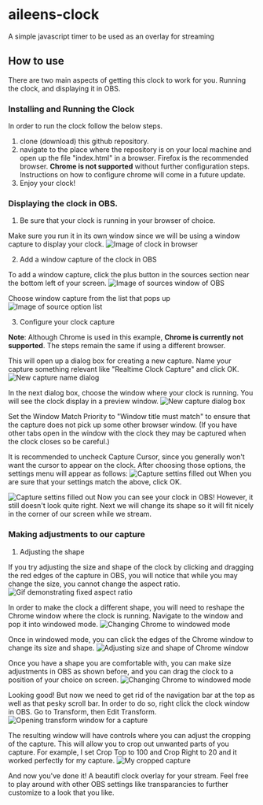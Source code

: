 # aileens-clock
 A simple javascript timer to be used as an overlay for streaming

## How to use

There are two main aspects of getting this clock to work for you. Running the clock, and displaying it in OBS.

### Installing and Running the Clock
In order to run the clock follow the below steps.

1. clone (download) this github repository.
2. navigate to the place where the repository is on your local machine and open up the file "index.html" in a browser. Firefox is the recommended browser. **Chrome is not supported** without further configuration steps. Instructions on how to configure chrome will come in a future update.
3. Enjoy your clock!


### Displaying the clock in OBS.

1. Be sure that your clock is running in your browser of choice. 

Make sure you run it in its own window since we will be using a window capture to display your clock. 
![Image of clock in browser](image/instructions/obs_1.JPG)

2. Add a window capture of the clock in OBS

To add a window capture, click the plus button in the sources section near the bottom left of your screen.
![Image of sources window of OBS](image/instructions/obs_2.JPG)

Choose window capture from the list that pops up
![Image of source option list](image/instructions/obs_3.JPG)

3. Configure your clock capture

**Note**: Although Chrome is used in this example, **Chrome is currently not supported**. The steps remain the same if using a different browser. 

This will open up a dialog box for creating a new capture. Name your capture something relevant like "Realtime Clock Capture" and click OK.
![New capture name dialog](image/instructions/obs_4.JPG)

In the next dialog box, choose the window where your clock is running. You will see the clock display in a preview window. 
![New capture dialog box](image/instructions/obs_5.JPG)


Set the Window Match Priority to "Window title must match" to ensure that the capture does not pick up some other browser window. (If you have other tabs open in the window with the clock they may be captured when the clock closes so be careful.)

It is recommended to uncheck Capture Cursor, since you generally won't want the cursor to appear on the clock. After choosing those options, the settings menu will appear as follows:
![Capture settins filled out](image/instructions/obs_6.JPG)
When you are sure that your settings match the above, click OK.

![Capture settins filled out](image/instructions/obs_7.JPG)
Now you can see your clock in OBS! However, it still doesn't look quite right. Next we will change its shape so it will fit nicely in the corner of our screen while we stream.

### Making adjustments to our capture

1. Adjusting the shape

If you try adjusting the size and shape of the clock by clicking and dragging the red edges of the capture in OBS, you will notice that while you may change the size, you cannot change the aspect ratio.
![Gif demonstrating fixed aspect ratio](https://media1.giphy.com/media/BRFE7dKp7oRRTbEfg0/giphy.gif)

In order to make the clock a different shape, you will need to reshape the Chrome window where the clock is running. Navigate to the window and pop it into windowed mode.
![Changing Chrome to windowed mode](image/instructions/obs_8.JPG)

Once in windowed mode, you can click the edges of the Chrome window to change its size and shape.
![Adjusting size and shape of Chrome window](https://media2.giphy.com/media/hlOqI51OSwbkC5ZhmB/giphy.gif)

Once you have a shape you are comfortable with, you can make size adjustments in OBS as shown before, and you can drag the clock to a position of your choice on screen. 
![Changing Chrome to windowed mode](image/instructions/obs_9.JPG)

Looking good! But now we need to get rid of the navigation bar at the top as well as that pesky scroll bar. In order to do so, right click the clock window in OBS. Go to Transform, then Edit Transform.
![Opening transform window for a capture](image/instructions/obs_10.JPG)

The resulting window will have controls where you can adjust the cropping of the capture. This will allow you to crop out unwanted parts of you capture. For example, I set Crop Top to 100 and Crop Right to 20 and it worked perfectly for my capture. 
![My cropped capture](image/instructions/obs_11.JPG)

And now you've done it! A beautifl clock overlay for your stream. Feel free to play around with other OBS settings like transparancies to further customize to a look that you like. 
